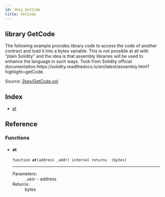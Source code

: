 ```yaml
---
id: 2key_GetCode
title: GetCode
---
```


<div class="contract-doc"><div class="contract"><h2 class="contract-header"><span class="contract-kind">library</span> GetCode</h2><p class="description">The following example provides library code to access the code of another contract and load it into a bytes variable. This is not possible at all with “plain Solidity&quot; and the idea is that assembly libraries will be used to enhance the language in such ways. Took from Solidity official documentation https://solidity.readthedocs.io/en/latest/assembly.html?highlight=getCode.</p><div class="source">Source: <a href="git+https://github.com/2keynet/web3-alpha/blob/v0.0.1/contracts/2key/GetCode.sol" target="_blank">2key/GetCode.sol</a></div></div><div class="index"><h2>Index</h2><ul><li><a href="2key_GetCode.html#at">at</a></li></ul></div><div class="reference"><h2>Reference</h2><div class="functions"><h3>Functions</h3><ul><li><div class="item function"><span id="at" class="anchor-marker"></span><h4 class="name">at</h4><div class="body"><code class="signature">function <strong>at</strong><span>(address _addr) </span><span>internal </span><span>returns  (bytes) </span></code><hr/><dl><dt><span class="label-parameters">Parameters:</span></dt><dd><div><code>_addr</code> - address</div></dd><dt><span class="label-return">Returns:</span></dt><dd>bytes</dd></dl></div></div></li></ul></div></div></div>
